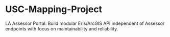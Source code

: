 # USC-Mapping-Project
LA Assessor Portal: Build modular Eris/ArcGIS API independent of Assessor endpoints with focus on maintainability and reliability.
